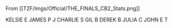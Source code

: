 From [[T2F/Imgs/Official/THE_FINALS_CB2_Stats.png]]

KELSIE E 
JAMES P J 
CHARLIE S 
GIL B 
DEREK B
JULIA C 
JOHN E T




